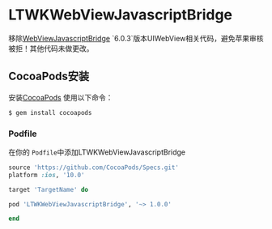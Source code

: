 # LTWKWebViewJavascriptBridge

移除[WebViewJavascriptBridge](http://cocoapods.org](https://github.com/marcuswestin/WebViewJavascriptBridge)) `6.0.3`版本UIWebView相关代码，避免苹果审核被拒！其他代码未做更改。


## CocoaPods安装

安装[CocoaPods](http://cocoapods.org) 使用以下命令：

```bash
$ gem install cocoapods
```

### Podfile

在你的 `Podfile`中添加LTWKWebViewJavascriptBridge

```ruby
source 'https://github.com/CocoaPods/Specs.git'
platform :ios, '10.0'

target 'TargetName' do

pod 'LTWKWebViewJavascriptBridge', '~> 1.0.0'

end
```
